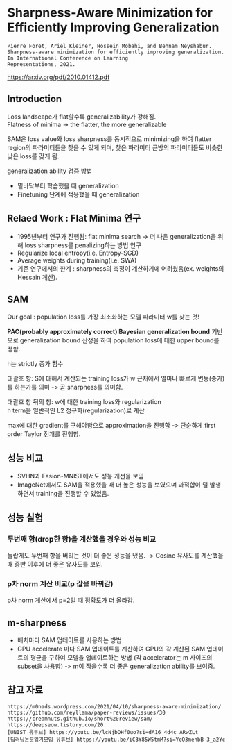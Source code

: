 # Sharpness-Aware Minimization for Efficiently Improving Generalization

~~~
Pierre Foret, Ariel Kleiner, Hossein Mobahi, and Behnam Neyshabur. Sharpness-aware minimization for efficiently improving generalization. In International Conference on Learning
Representations, 2021.
~~~
https://arxiv.org/pdf/2010.01412.pdf  

## Introduction

Loss landscape가 flat할수록 generalizability가 강해짐.  
Flatness of minima -> the flatter, the more generalizable

SAM은 loss value와 loss sharpness를 동시적으로 minimizing을 하여 flatter region의 파라미터들을 찾을 수 있게 되며, 찾은 파라미터 근방의 파라미터들도 비슷한 낮은 loss를 갖게 됨.  

generalization ability 검증 방법
- 밑바닥부터 학습했을 때 generalization
- Finetuning 단계에 적용했을 때 generalization

## Relaed Work : Flat Minima 연구
- 1995년부터 연구가 진행됨: flat minima search -> 더 나은 generalization을 위해 loss sharpness를 penalizing하는 방법 연구
- Regularize local entropy(i.e. Entropy-SGD)
- Average weights during training(i.e. SWA)
- 기존 연구에서의 한계 : sharpness의 측정이 계산하기에 어려웠음(ex. weights의 Hessain 계산).

## SAM
Our goal : population loss를 가장 최소화하는 모델 파라미터 w를 찾는 것!  

**PAC(probably approximately correct) Bayesian generalization bound** 기반으로 generalization bound 산정을 하여 population loss에 대한 upper bound를 정함.  

h는 strictly 증가 함수

대괄호 항: S에 대해서 계산되는 training loss가 w 근처에서 얼마나 빠르게 변동(증가)를 하는가를 의미 -> 곧 sharpness를 의미함.  

대괄호 항 뒤의 항: w에 대한 training loss와 regularization  
h term을 일반적인 L2 정규화(regularization)로 계산

max에 대한 gradient를 구해야함으로 approximation을 진행함
-> 단순하게 first order Taylor 전개를 진행함.  

## 성능 비교
- SVHN과 Fasion-MNIST에서도 성능 개선을 보임
- ImageNet에서도 SAM을 적용했을 때 더 높은 성능을 보였으며 과적합이 덜 발생하면서 training을 진행할 수 있었음.

## 성능 실험

### 두번째 항(drop한 항)을 계산했을 경우와 성능 비교
놀랍게도 두번째 항을 버리는 것이 더 좋은 성능을 냈음. -> Cosine 유사도를 계산했을 때 중반 이후에 더 좋은 유사도를 보임.  

### p차 norm 계산 비교(p 값을 바꿔감)
p차 norm 계산에서 p=2일 때 정확도가 더 올라감.  

## m-sharpness
- 배치마다 SAM 업데이트를 사용하는 방법
- GPU accelerate 마다 SAM 업데이트를 계산하여 GPU의 각 계산된 SAM 업데이트의 평균을 구하여 모델을 업데이트하는 방법 (각 accelerator는 m 사이즈의 subset을 사용함) -> m이 작을수록 더 좋은 generalization ability를 보여줌.

## 참고 자료
~~~
https://m0nads.wordpress.com/2021/04/10/sharpness-aware-minimization/
https://github.com/reyllama/paper-reviews/issues/30
https://creamnuts.github.io/short%20review/sam/
https://deepseow.tistory.com/20
[UNIST 유튜브] https://youtu.be/lcNjbOHf0uo?si=dA16_4d4c_ARwZLt
[딥러닝논문읽기모임 유튜브] https://youtu.be/iC3Y85W5tmM?si=YcO3mehbB-3_a2Yc
~~~